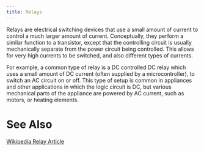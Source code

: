 ```yaml
---
title: Relays
---
```


Relays are electrical switching devices that use a small amount of current to control a much larger amount of current. Conceptually, they perform a similar function to a transistor, except that the controlling circuit is usually mechanically separate from the power circuit being controlled. This allows for very high currents to be switched, and also different types of currents. 

For example, a common type of relay is a DC controlled DC relay which uses a small amount of DC current (often supplied by a microcontroller), to switch an AC circuit on or off. This type of setup is common in appliances and other applications in which the logic circuit is DC, but various mechanical parts of the appliance are powered by AC current, such as motors, or heating elements.

<!--
# Pole and Throw

![](https://upload.wikimedia.org/wikipedia/commons/thumb/6/67/Relay_symbols.svg/400px-Relay_symbols.svg.png)

# Article TODO:

 * Relay Symbol
 * Relay Picture
 * Example Circuit of Relay controlling something like a motor or fan

-->

# See Also

[Wikipedia Relay Article](https://en.wikipedia.org/wiki/Relay)